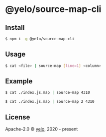 # @yelo/source-map-cli

## Install
```bash
$ npm i -g @yelo/source-map-cli
```

## Usage
```bash
$ cat <file> | source-map [line=1] <column>
```

## Example
```bash
$ cat ./index.js.map | source-map 4310
```

```bash
$ cat ./index.js.map | source-map 2 4310
```

## License
Apache-2.0 &copy; [yelo](https://github.com/imyelo), 2020 - present
